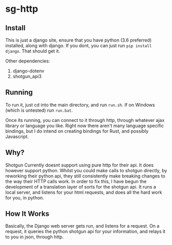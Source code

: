 # sg-http

## Install
This is just a django site, ensure that you have python (3.6 preferred) installed, along with django.
If you dont, you can just run `pip install django`. That should get it.

Other dependencies:

1. django-dotenv
2. shotgun_api3

## Running
To run it, just cd into the main directory, and run `run.sh`.
If on Windows (which is untested) run `run.bat`.

Once its running, you can connect to it through http, through whatever ajax library or language you like.
Right now there aren't many language specific bindings, but I do intend on creating bindings for Rust, and possibly Javascript.

## Why?
Shotgun Currently doesnt support using pure http for their api. It does however support python.
Whilst you could make calls to shotgun directly, by reworking their python api,
they still consistently make breaking changes to the way their HTTP calls work.
In order to fix this, I have begun the development of a translation layer of sorts for the shotgun api.
It runs a local server, and listens for your html requests, and does all the hard work for you, in python.

## How It Works
Basically, the Django web server gets run, and listens for a request. 
On a request, it queries the python shotgun api for your information, and relays it to you in json, through http.

